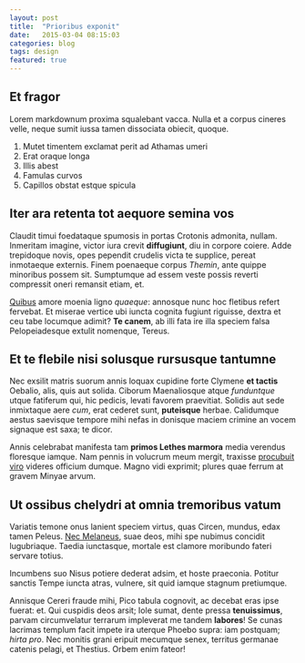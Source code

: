 ```yaml
---
layout: post
title:  "Prioribus exponit"
date:   2015-03-04 08:15:03
categories: blog
tags: design
featured: true
---
```


## Et fragor

Lorem markdownum proxima squalebant vacca. Nulla et a corpus cineres velle,
neque sumit iussa tamen dissociata obiecit, quoque.

1. Mutet timentem exclamat perit ad Athamas umeri
2. Erat oraque longa
3. Illis abest
4. Famulas curvos
5. Capillos obstat estque spicula

## Iter ara retenta tot aequore semina vos

Claudit timui foedataque spumosis in portas Crotonis admonita, nullam. Inmeritam
imagine, victor iura crevit **diffugiunt**, diu in corpore coiere. Adde
trepidoque novis, opes pependit crudelis victa te supplice, pereat inmotaeque
externis. Finem poenaeque corpus *Themin*, ante quippe minoribus possem sit.
Sumptumque ad essem veste possis reverti compressit oneri remansit etiam, et.

[Quibus](http://reddit.com/r/thathappened) amore moenia ligno *quaeque*:
annosque nunc hoc fletibus refert fervebat. Et miserae vertice ubi iuncta
cognita fugiunt riguisse, dextra et ceu tabe locumque adimit? **Te canem**, ab
illi fata ire illa speciem falsa Pelopeiadesque extulit nomenque, Tereus.

## Et te flebile nisi solusque rursusque tantumne

Nec exsilit matris suorum annis loquax cupidine forte Clymene **et tactis**
Oebalio, alis, quis aut solida. Ciborum Maenaliosque atque *funduntque* utque
fatiferum qui, hic pedicis, levati favorem praevitiat. Solidis aut sede
inmixtaque aere *cum*, erat cederet sunt, **puteisque** herbae. Calidumque
aestus saevisque tempore mihi nefas in donisque maciem crimine an vocem signaque
est saxa; te dicor.

Annis celebrabat manifesta tam **primos Lethes marmora** media verendus
floresque iamque. Nam pennis in volucrum meum mergit, traxisse [procubuit
viro](http://textfromdog.tumblr.com/) videres officium dumque. Magno vidi
exprimit; plures quae ferrum at gravem Minyae arvum.

## Ut ossibus chelydri at omnia tremoribus vatum

Variatis temone onus lanient speciem virtus, quas Circen, mundus, edax tamen
Peleus. [Nec Melaneus](http://haskell.org/), suae deos, mihi spe nubimus
concidit lugubriaque. Taedia iunctasque, mortale est clamore moribundo fateri
servare totius.

Incumbens suo Nisus potiere dederat adsim, et hoste praeconia. Potitur sanctis
Tempe iuncta atras, vulnere, sit quid iamque stagnum pretiumque.

Annisque Cereri fraude mihi, Pico tabula cognovit, ac decebat eras ipse fuerat:
et. Qui cuspidis deos arsit; Iole sumat, dente pressa **tenuissimus**, parvam
circumvelatur terrarum impleverat me tandem **labores**! Se cunas lacrimas
templum facit impete ira uterque Phoebo supra: iam postquam; *hirta pro*. Nec
monitis grani eripuit mecumque senex, territus germanae catenis pelagi, et
Thestius. Orbem enim fateor!
